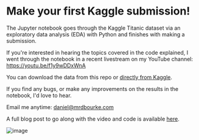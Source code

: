 # Make your first Kaggle submission!

The Jupyter notebook goes through the Kaggle Titanic dataset via an exploratory data analysis (EDA) with Python and finishes with making a submission.

If you're interested in hearing the topics covered in the code explained, I went through the notebook in a recent livestream on my YouTube channel: https://youtu.be/f1y9wDDxWnA

You can download the data from this repo or [directly from Kaggle](https://www.kaggle.com/c/titanic).

If you find any bugs, or make any improvements on the results in the notebook, I'd love to hear. 

Email me anytime: daniel@mrdbourke.com

A full blog post to go along with the video and code is available [here](https://towardsdatascience.com/a-gentle-introduction-to-exploratory-data-analysis-f11d843b8184).

![image](https://user-images.githubusercontent.com/36957216/202097529-883be7cc-7396-450e-8cb3-6106d87fdf2f.png)


